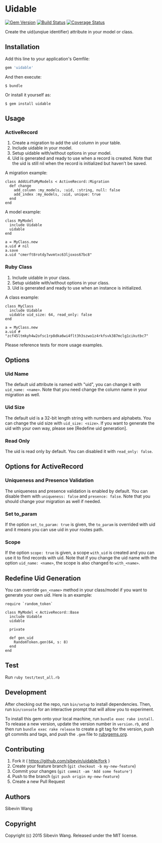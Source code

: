 # Uidable

[![Gem Version](https://badge.fury.io/rb/uidable.svg)][gem]
[![Build Status](https://travis-ci.org/sibevin/uidable.svg?branch=build)][travis]
[![Coverage Status](https://coveralls.io/repos/sibevin/uidable/badge.svg?branch=cover-check&service=github)][coveralls]

[gem]: https://rubygems.org/gems/uidable
[travis]: https://travis-ci.org/sibevin/uidable
[coveralls]: https://coveralls.io/github/sibevin/uidable?branch=cover-check

Create the uid(unqiue identifier) attribute in your model or class.

## Installation

Add this line to your application's Gemfile:

```ruby
gem 'uidable'
```

And then execute:

    $ bundle

Or install it yourself as:

    $ gem install uidable

## Usage

### ActiveRecord

1. Create a migration to add the uid column in your table.
2. Include uidable in your model.
3. Setup uidable with/without options in your model.
4. Uid is generated and ready to use when a record is created. Note that the uid is still nil when the record is initialized but haven't be saved.

A migration example:

    class AddUidToMyModels < ActiveRecord::Migration
      def change
        add_column :my_models, :uid, :string, null: false
        add_index :my_models, :uid, unique: true
      end
    end

A model example:

    class MyModel
      include Uidable
      uidable
    end

    a = MyClass.new
    a.uid # nil
    a.save
    a.uid "cmerft8rotdy7wvmtxc63ljoxos67bc8"

### Ruby Class

1. Include uidable in your class.
2. Setup uidable with/without options in your class.
3. Uid is generated and ready to use when an instance is initialized.

A class example:

    class MyClass
      include Uidable
      uidable uid_size: 64, read_only: false
    end

    a = MyClass.new
    a.uid # "zcf45ltmkyh4w2ofsc1rp8dka6wi4flt3h3szwo1z4rkfsvk387mclg1cikutbc7"

Please reference tests for more usage examples.

## Options

### Uid Name

The default uid attribute is named with "uid", you can change it with `uid_name: <name>`. Note that you need change the column name in your migration as well.

### Uid Size

The default uid is a 32-bit length string with numbers and alphabets. You can change the uid size with `uid_size: <size>`. If you want to generate the uid with your own way, please see [Redefine uid generation].

### Read Only

The uid is read only by default. You can disabled it with `read_only: false`.

## Options for ActiveRecord

### Uniqueness and Presence Validation

The uniqueness and presence validation is enabled by default. You can disable them with `uniqueness: false` and `presence: false`. Note that you should change your migration as well if needed.

### Set to_param

If the option `set_to_param: true` is given, the `to_param` is overrided with uid and it means you can use uid in your routes path.

### Scope

If the option `scope: true` is given, a scope `with_uid` is created and you can use it to find records with uid. Note that if you change the uid name with the option `uid_name: <name>`, the scope is also changed to `with_<name>`.

## Redefine Uid Generation

You can override `gen_<name>` method in your class/model if you want to generate your own uid. Here is an example:

    require `random_token`

    class MyModel < ActiveRecord::Base
      include Uidable
      uidable

      private

      def gen_uid
        RandomToken.gen(64, s: 8)
      end
    end

## Test

Run `ruby test/test_all.rb`

## Development

After checking out the repo, run `bin/setup` to install dependencies. Then, run `bin/console` for an interactive prompt that will allow you to experiment.

To install this gem onto your local machine, run `bundle exec rake install`. To release a new version, update the version number in `version.rb`, and then run `bundle exec rake release` to create a git tag for the version, push git commits and tags, and push the `.gem` file to [rubygems.org](https://rubygems.org).

## Contributing

1. Fork it ( https://github.com/sibevin/uidable/fork )
2. Create your feature branch (`git checkout -b my-new-feature`)
3. Commit your changes (`git commit -am 'Add some feature'`)
4. Push to the branch (`git push origin my-new-feature`)
5. Create a new Pull Request

## Authors

Sibevin Wang

## Copyright

Copyright (c) 2015 Sibevin Wang. Released under the MIT license.

